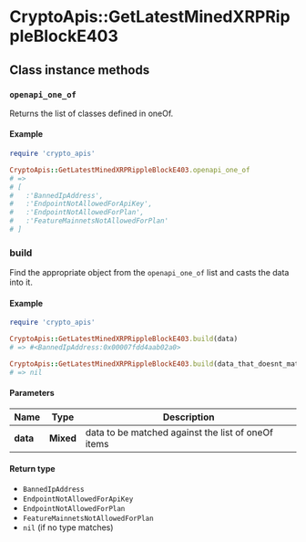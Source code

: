 # CryptoApis::GetLatestMinedXRPRippleBlockE403

## Class instance methods

### `openapi_one_of`

Returns the list of classes defined in oneOf.

#### Example

```ruby
require 'crypto_apis'

CryptoApis::GetLatestMinedXRPRippleBlockE403.openapi_one_of
# =>
# [
#   :'BannedIpAddress',
#   :'EndpointNotAllowedForApiKey',
#   :'EndpointNotAllowedForPlan',
#   :'FeatureMainnetsNotAllowedForPlan'
# ]
```

### build

Find the appropriate object from the `openapi_one_of` list and casts the data into it.

#### Example

```ruby
require 'crypto_apis'

CryptoApis::GetLatestMinedXRPRippleBlockE403.build(data)
# => #<BannedIpAddress:0x00007fdd4aab02a0>

CryptoApis::GetLatestMinedXRPRippleBlockE403.build(data_that_doesnt_match)
# => nil
```

#### Parameters

| Name | Type | Description |
| ---- | ---- | ----------- |
| **data** | **Mixed** | data to be matched against the list of oneOf items |

#### Return type

- `BannedIpAddress`
- `EndpointNotAllowedForApiKey`
- `EndpointNotAllowedForPlan`
- `FeatureMainnetsNotAllowedForPlan`
- `nil` (if no type matches)

